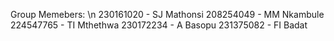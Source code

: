 Group Memebers: \n
230161020 - SJ Mathonsi
208254049 - MM Nkambule
224547765 - TI Mthethwa
230172234 - A  Basopu 
231375082 - FI Badat
